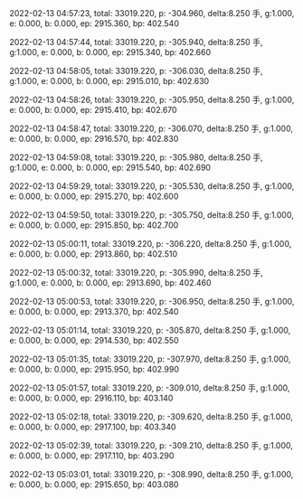 2022-02-13 04:57:23, total: 33019.220, p: -304.960, delta:8.250 手, g:1.000, e: 0.000, b: 0.000, ep: 2915.360, bp: 402.540

2022-02-13 04:57:44, total: 33019.220, p: -305.940, delta:8.250 手, g:1.000, e: 0.000, b: 0.000, ep: 2915.340, bp: 402.660

2022-02-13 04:58:05, total: 33019.220, p: -306.030, delta:8.250 手, g:1.000, e: 0.000, b: 0.000, ep: 2915.010, bp: 402.630

2022-02-13 04:58:26, total: 33019.220, p: -305.950, delta:8.250 手, g:1.000, e: 0.000, b: 0.000, ep: 2915.410, bp: 402.670

2022-02-13 04:58:47, total: 33019.220, p: -306.070, delta:8.250 手, g:1.000, e: 0.000, b: 0.000, ep: 2916.570, bp: 402.830

2022-02-13 04:59:08, total: 33019.220, p: -305.980, delta:8.250 手, g:1.000, e: 0.000, b: 0.000, ep: 2915.540, bp: 402.690

2022-02-13 04:59:29, total: 33019.220, p: -305.530, delta:8.250 手, g:1.000, e: 0.000, b: 0.000, ep: 2915.270, bp: 402.600

2022-02-13 04:59:50, total: 33019.220, p: -305.750, delta:8.250 手, g:1.000, e: 0.000, b: 0.000, ep: 2915.850, bp: 402.700

2022-02-13 05:00:11, total: 33019.220, p: -306.220, delta:8.250 手, g:1.000, e: 0.000, b: 0.000, ep: 2913.860, bp: 402.510

2022-02-13 05:00:32, total: 33019.220, p: -305.990, delta:8.250 手, g:1.000, e: 0.000, b: 0.000, ep: 2913.690, bp: 402.460

2022-02-13 05:00:53, total: 33019.220, p: -306.950, delta:8.250 手, g:1.000, e: 0.000, b: 0.000, ep: 2913.370, bp: 402.540

2022-02-13 05:01:14, total: 33019.220, p: -305.870, delta:8.250 手, g:1.000, e: 0.000, b: 0.000, ep: 2914.530, bp: 402.550

2022-02-13 05:01:35, total: 33019.220, p: -307.970, delta:8.250 手, g:1.000, e: 0.000, b: 0.000, ep: 2915.950, bp: 402.990

2022-02-13 05:01:57, total: 33019.220, p: -309.010, delta:8.250 手, g:1.000, e: 0.000, b: 0.000, ep: 2916.110, bp: 403.140

2022-02-13 05:02:18, total: 33019.220, p: -309.620, delta:8.250 手, g:1.000, e: 0.000, b: 0.000, ep: 2917.100, bp: 403.340

2022-02-13 05:02:39, total: 33019.220, p: -309.210, delta:8.250 手, g:1.000, e: 0.000, b: 0.000, ep: 2917.110, bp: 403.290

2022-02-13 05:03:01, total: 33019.220, p: -308.990, delta:8.250 手, g:1.000, e: 0.000, b: 0.000, ep: 2915.650, bp: 403.080